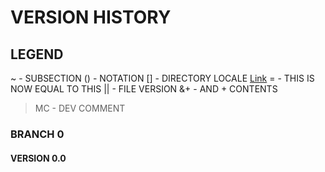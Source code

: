 # VERSION HISTORY

## LEGEND

~ - SUBSECTION
() - NOTATION
[] - DIRECTORY LOCALE
[Link](https://www.github.com/FunKodeT/)
= - THIS IS NOW EQUAL TO THIS
|| - FILE VERSION
&+ - AND + CONTENTS

> MC - DEV COMMENT

### BRANCH 0

#### VERSION 0.0
